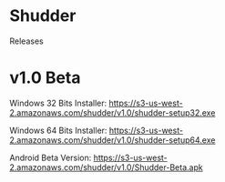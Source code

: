 # Shudder

Releases

# v1.0 Beta

Windows 32 Bits Installer: https://s3-us-west-2.amazonaws.com/shudder/v1.0/shudder-setup32.exe

Windows 64 Bits Installer: https://s3-us-west-2.amazonaws.com/shudder/v1.0/shudder-setup64.exe

Android Beta Version: https://s3-us-west-2.amazonaws.com/shudder/v1.0/Shudder-Beta.apk


